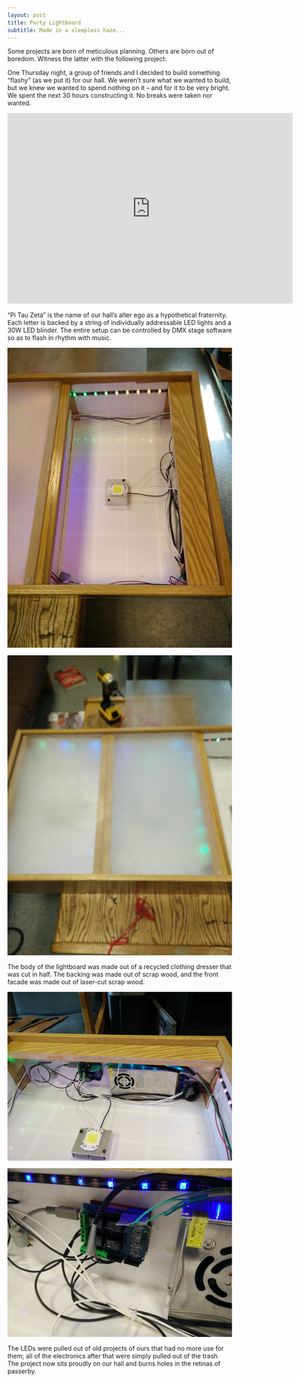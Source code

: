 ```yaml
---
layout: post
title: Party Lightboard
subtitle: Made in a sleepless haze...
---
```

Some projects are born of meticulous planning. Others are born out of boredom. Witness the latter with the following project:

One Thursday night, a group of friends and I decided to build something “flashy” (as we put it) for our hall. We weren’t sure what we wanted to build, but we knew we wanted to spend nothing on it – and for it to be very bright. We spent the next 30 hours constructing it. No breaks were taken nor wanted.

<iframe src="https://player.vimeo.com/video/236652774" width="640" height="427" frameborder="0" webkitallowfullscreen mozallowfullscreen allowfullscreen></iframe>

“Pi Tau Zeta” is the name of our hall’s alter ego as a hypothetical fraternity. Each letter is backed by a string of individually addressable LED lights and a 30W LED blinder. The entire setup can be controlled by DMX stage software so as to flash in rhythm with music.

![](/img/projects/lightboard/1.jpg)

![](/img/projects/lightboard/2.jpg)

The body of the lightboard was made out of a recycled clothing dresser that was cut in half.  The backing was made out of scrap wood, and the front facade was made out of laser-cut scrap wood.

![](/img/projects/lightboard/3.jpg)

![](/img/projects/lightboard/4.jpg)

The LEDs were pulled out of old projects of ours that had no more use for them; all of the electronics after that were simply pulled out of the trash. The project now sits proudly on our hall and burns holes in the retinas of passerby.